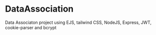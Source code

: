 # DataAssociation
Data  Associaton project using EJS, tailwind CSS, NodeJS, Express, JWT, cookie-parser and bcrypt

